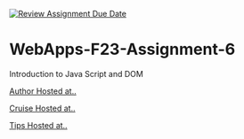 [![Review Assignment Due Date](https://classroom.github.com/assets/deadline-readme-button-24ddc0f5d75046c5622901739e7c5dd533143b0c8e959d652212380cedb1ea36.svg)](https://classroom.github.com/a/b9NC0g7h)
# WebApps-F23-Assignment-6
Introduction to Java Script and DOM

<a href="https://44-563-webapps-f23.github.io/44563-webapps-f23-assignment6-s566810/author.html">Author Hosted at.. </a>

<a href="https://44-563-webapps-f23.github.io/44563-webapps-f23-assignment6-s566810/cruise.html">Cruise Hosted at.. </a>

<a href="https://44-563-webapps-f23.github.io/44563-webapps-f23-assignment6-s566810/tips.html">Tips Hosted at.. </a>

